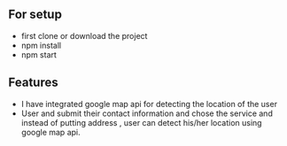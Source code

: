 ## For setup 
- first clone or download the project
- npm install
- npm start

## Features 
- I have integrated google map api for detecting the location of the user
- User and submit their contact information and chose the service
  and instead of putting address , user can detect his/her location using google map api.
